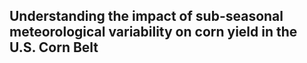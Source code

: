 ## Understanding the impact of sub-seasonal meteorological variability on corn yield in the U.S. Corn Belt

